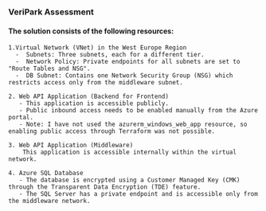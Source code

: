 ### VeriPark Assessment

#### The solution consists of the following resources:

    1.Virtual Network (VNet) in the West Europe Region
      -  Subnets: Three subnets, each for a different tier.
      -  Network Policy: Private endpoints for all subnets are set to "Route Tables and NSG".
      -  DB Subnet: Contains one Network Security Group (NSG) which restricts access only from the middleware subnet.

    2. Web API Application (Backend for Frontend)
       - This application is accessible publicly.
       - Public inbound access needs to be enabled manually from the Azure portal.
       - Note: I have not used the azurerm_windows_web_app resource, so enabling public access through Terraform was not possible.

    3. Web API Application (Middleware)
        This application is accessible internally within the virtual network.

    4. Azure SQL Database
       - The database is encrypted using a Customer Managed Key (CMK) through the Transparent Data Encryption (TDE) feature.
       - The SQL Server has a private endpoint and is accessible only from the middleware network.